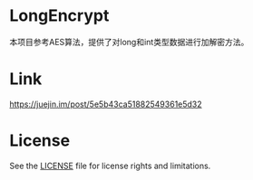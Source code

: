 # LongEncrypt
本项目参考AES算法，提供了对long和int类型数据进行加解密方法。

# Link
https://juejin.im/post/5e5b43ca51882549361e5d32


# License
See the [LICENSE](LICENSE.md) file for license rights and limitations.
